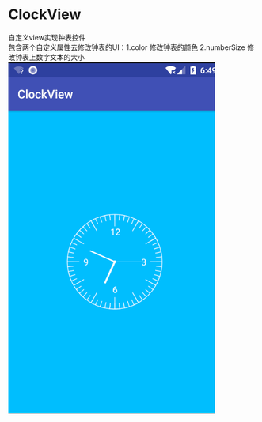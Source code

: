 # ClockView
自定义view实现钟表控件</br>包含两个自定义属性去修改钟表的UI：1.color 修改钟表的颜色 2.numberSize 修改钟表上数字文本的大小</br>
![image](https://github.com/zycoJamie/ClockView/blob/master/screenshot.gif)
